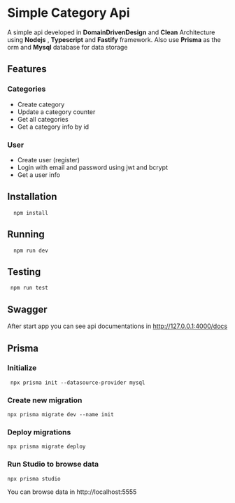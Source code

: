 # Simple Category Api
A simple api developed in **DomainDrivenDesign** and **Clean** Architecture using **Nodejs** , **Typescript** and **Fastify** framework. Also use **Prisma** as the orm and **Mysql** database for data storage

## Features
### Categories
- Create category
- Update a category counter
- Get all categories
- Get a category info by id

### User
- Create user (register)
- Login with email and password using jwt and bcrypt
- Get a user info

## Installation
      npm install

## Running
      npm run dev

## Testing
     npm run test

## Swagger
After start app you can see api documentations in http://127.0.0.1:4000/docs

## Prisma

### Initialize
     npx prisma init --datasource-provider mysql

### Create new migration
    npx prisma migrate dev --name init

### Deploy migrations
    npx prisma migrate deploy

### Run Studio to browse data
    npx prisma studio
You can browse data in http://localhost:5555



